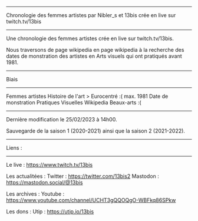 ___________________________________________________

Chronologie des femmes artistes
par Nibler_s et 13bis
crée en live sur twitch.tv/13bis
___________________________________________________

Une chronologie des femmes artistes crée en live 
sur twitch.tv/13bis.

Nous traversons de page wikipedia en page wikipedia 
à la recherche des dates de monstration des artistes
en Arts visuels qui ont pratiqués avant 1981.
___________________________________________________
Biais
___________________________________________________
Femmes artistes
Histoire de l'art > Eurocentré :(
max. 1981
Date de monstration
Pratiques Visuelles
Wikipedia
Beaux-arts :(
___________________________________________________

Dernière modification le 25/02/2023 à 14h00.

Sauvegarde de la saison 1 (2020-2021) ainsi que
la saison 2 (2021-2022).
___________________________________________________
Liens :
___________________________________________________
Le live :
https://www.twitch.tv/13bis

Les actualitées :
Twitter : https://twitter.com/13bis2
Mastodon : https://mastodon.social/@13bis

Les archives : 
Youtube : https://www.youtube.com/channel/UCHT3gQQOQgO-WBFkq86SPkw

Les dons : 
Utip : https://utip.io/13bis
